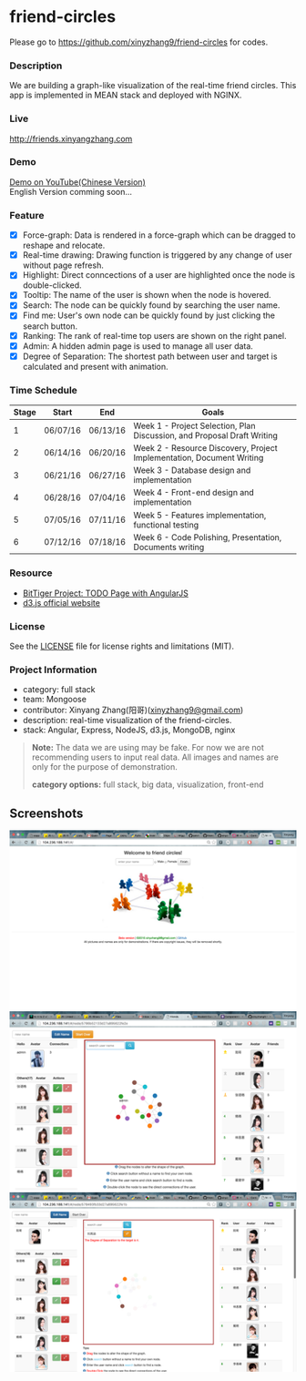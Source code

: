 # friend-circles
Please go to https://github.com/xinyzhang9/friend-circles for codes.
### Description
We are building a graph-like visualization of the real-time friend circles. This app is implemented in MEAN stack and deployed with NGINX.
### Live
http://friends.xinyangzhang.com
### Demo
[Demo on YouTube(Chinese Version)](https://youtu.be/tAQFk0LpZT4)  
English Version comming soon...
### Feature
- [x] Force-graph: Data is rendered in a force-graph which can be dragged to reshape and relocate.
- [x] Real-time drawing: Drawing function is triggered by any change of user without page refresh.
- [x] Highlight: Direct conncections of a user are highlighted once the node is double-clicked.
- [x] Tooltip: The name of the user is shown when the node is hovered.
- [x] Search: The node can be quickly found by searching the user name.
- [x] Find me: User's own node can be quickly found by just clicking the search button.
- [x] Ranking: The rank of real-time top users are shown on the right panel.
- [x] Admin: A hidden admin page is used to manage all user data.
- [x] Degree of Separation: The shortest path between user and target is calculated and present with animation.

### Time Schedule

| Stage | Start  | End | Goals |
| ------------- | ------------- | ------------- | ------------- |
| 1 | 06/07/16  | 06/13/16  | Week 1 - Project Selection, Plan Discussion, and Proposal Draft Writing |
| 2 | 06/14/16  | 06/20/16  | Week 2 - Resource Discovery, Project Implementation, Document Writing  |
| 3 | 06/21/16  | 06/27/16  | Week 3 - Database design and implementation  |
| 4 | 06/28/16  | 07/04/16  | Week 4 - Front-end design and implementation  |
| 5 | 07/05/16  | 07/11/16  | Week 5 - Features implementation, functional testing  |
| 6 | 07/12/16  | 07/18/16  | Week 6 - Code Polishing, Presentation, Documents writing  |

### Resource
- [BitTiger Project: TODO Page with AngularJS](https://www.bittiger.io/microproject/KmcxazLmePpSm6XqY)
- [d3.js official website](https://d3js.org/)

### License
See the [LICENSE](LICENSE.md) file for license rights and limitations (MIT).

### Project Information
- category: full stack
- team: Mongoose
- contributor: Xinyang Zhang(阳哥)(xinyzhang9@gmail.com)
- description: real-time visualization of the friend-circles.
- stack: Angular, Express, NodeJS, d3.js, MongoDB, nginx

> **Note:** The data we are using may be fake. For now we are not recommending users to input real data. All images and names are only for the purpose of demonstration.
>
>**category options:** 
>full stack, big data, visualization, front-end
>
## Screenshots
![alt tag](https://raw.githubusercontent.com/xinyzhang9/friend-circles/master/screenshot5.png)
![alt tag](https://raw.githubusercontent.com/xinyzhang9/friend-circles/master/screenshot3.png)
![alt tag](https://raw.githubusercontent.com/xinyzhang9/friend-circles/master/screenshot4.png)

